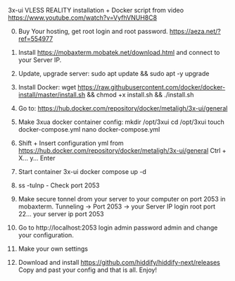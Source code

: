 3x-ui VLESS REALITY installation + Docker script from video
https://www.youtube.com/watch?v=VyfhVNUH8C8

0) Buy Your hosting, get root login and root password. https://aeza.net/?ref=554977

1) Install https://mobaxterm.mobatek.net/download.html and connect to your Server IP.

2) Update, upgrade server:
sudo apt update && sudo apt -y upgrade

3) Install Docker: 
wget https://raw.githubusercontent.com/docker/docker-install/master/install.sh && chmod +x install.sh && ./install.sh

4) Go to: 
https://hub.docker.com/repository/docker/metaligh/3x-ui/general

5) Make 3xua docker container config:
mkdir /opt/3xui
cd /opt/3xui
touch docker-compose.yml
nano docker-compose.yml

6) Shift + Insert configuration yml from https://hub.docker.com/repository/docker/metaligh/3x-ui/general
Ctrl + X... y... Enter

7) Start container 3x-ui
docker compose up -d

8) ss -tulnp - Check port 2053

9) Make secure tonnel drom your server to your computer on port 2053 in mobaxterm.
Tunneling -> Port 2053 -> your Server IP login root port 22... your server ip port 2053

10) Go to http://localhost:2053 login admin password admin and change your configuration.

11) Make your own settings

12) Download and install https://github.com/hiddify/hiddify-next/releases 
Copy and past your config and that is all. Enjoy!
